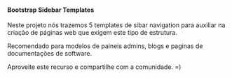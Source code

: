 <h4>Bootstrap Sidebar Templates</h4>

<p>
    Neste projeto nós trazemos 5 templates de sibar navigation para auxiliar na criação de páginas web que exigem este tipo de estrutura.
</p>
<p>Recomendado para modelos de paineis admins, blogs e paginas de documentações de software.</p>
<p>Aproveite este recurso e compartilhe com a comunidade. =)</p>


